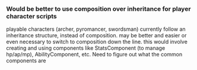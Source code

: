 ### Would be better to use composition over inheritance for player character scripts

playable characters (archer, pyromancer, swordsman) currently follow an inheritance structure, instead of composition. 
may be better and easier or even necessary to switch to composition down the line. this would involve creating and using components like StatsComponent (to manage hp/ap/mp), AbilityComponent, etc. Need to figure out what the common components are